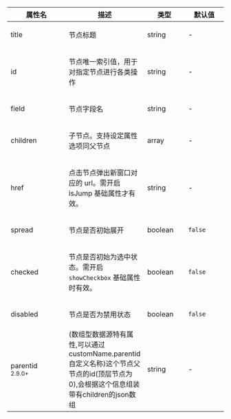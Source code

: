 <table class="layui-table">
  <colgroup>
    <col width="150">
    <col>
    <col width="100">
    <col width="100">
  </colgroup>
  <thead>
    <tr>
      <th>属性名</th>
      <th>描述</th>
      <th>类型</th>
      <th>默认值</th>
    </tr>
  </thead>
  <tbody>
    <tr>
<td>title</td>
<td>

节点标题

</td>
<td>string</td>
<td>-</td>
    </tr>
    <tr>
<td>id</td>
<td>

节点唯一索引值，用于对指定节点进行各类操作

</td>
<td>string</td>
<td>-</td>
    </tr>
    <tr>
<td>field</td>
<td>

节点字段名

</td>
<td>string</td>
<td>-</td>
    </tr>
    <tr>
<td>children</td>
<td>

子节点。支持设定属性选项同父节点

</td>
<td>array</td>
<td>-</td>
    </tr>
    <tr>
<td>href</td>
<td>

点击节点弹出新窗口对应的 url。需开启 isJump 基础属性才有效。

</td>
<td>string</td>
<td>-</td>
    </tr>
    <tr>
<td>spread</td>
<td>

节点是否初始展开

</td>
<td>boolean</td>
<td>

`false`

</td>
    </tr>
    <tr>
<td>checked</td>
<td>

节点是否初始为选中状态。需开启 `showCheckbox` 基础属性时有效。

</td>
<td>boolean</td>
<td>

`false`

</td>
    </tr>
    <tr>
<td>disabled</td>
<td>

节点是否为禁用状态

</td>
<td>boolean</td>
<td>

`false`

</td>
    </tr>
    <tr>
      <td>parentid<br/><sup>2.9.0+</sup></td>
      <td>
        (数组型数据源特有属性,可以通过customName.parentid自定义名称)这个节点父节点的id(顶层节点为0),会根据这个信息组装带有children的json数组
      </td>
      <td>string</td>
      <td>-</td>
    </tr>
  </tbody>
</table>
